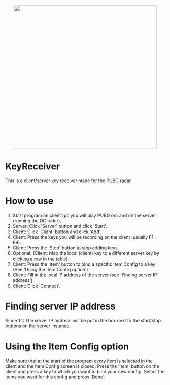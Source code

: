 <p align="center">
  <img src="https://image.ibb.co/ihWFOb/clientserver_selector.png" width=450>
</p>

# KeyReceiver
This is a client/server key receiver made for the PUBG radar

# How to use
1. Start program on client (pc you will play  PUBG on) and on the server (running the DC radar).
2. Server: Click 'Server' button and click 'Start'.
3. Client: Click 'Client' button and click 'Add'.
4. Client: Press the keys you will be recording on the client (usually F1 - F9).
5. Client: Press the 'Stop' button to stop adding keys.
6. Optional: (Client: Map the local (client) key to a different server key by clicking a row in the table)
7. Client: Press the 'Item' button to bind a specific Item Config to a key (See 'Using the Item Config option')
7. Client: Fill in the local IP address of the server (see 'Finding server IP address').
8. Client: Click 'Connect'.

# Finding server IP address
Since 1.1:
The server IP address will be put in the box next to the start/stop buttons on the server instance.

# Using the Item Config option
Make sure that at the start of the program every item is selected in the client and the Item Config screen is closed.
Press the 'Item' button on the client and press a key to which you want to bind your new config.
Select the items you want for this config and press 'Done'.

